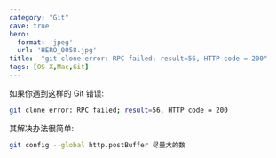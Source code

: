 ```yaml
---
category: "Git"
cave: true
hero:
  format: 'jpeg'
  url: 'HERO_0058.jpg'
title:  "git clone error: RPC failed; result=56, HTTP code = 200"
tags: [OS X,Mac,Git]
---
```

如果你遇到这样的 Git 错误:

```sh
git clone error: RPC failed; result=56, HTTP code = 200
```


其解决办法很简单:

```sh
git config --global http.postBuffer 尽量大的数
```

